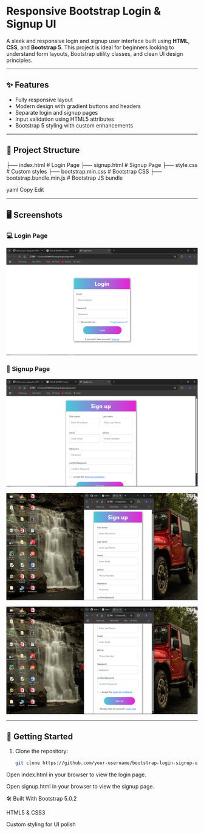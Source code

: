 # Responsive Bootstrap Login & Signup UI

A sleek and responsive login and signup user interface built using **HTML**, **CSS**, and **Bootstrap 5**. This project is ideal for beginners looking to understand form layouts, Bootstrap utility classes, and clean UI design principles.

---

## ✨ Features

- Fully responsive layout
- Modern design with gradient buttons and headers
- Separate login and signup pages
- Input validation using HTML5 attributes
- Bootstrap 5 styling with custom enhancements

---

## 📂 Project Structure

├── index.html # Login Page
├── signup.html # Signup Page
├── style.css # Custom styles
├── bootstrap.min.css # Bootstrap CSS
├── bootstrap.bundle.min.js # Bootstrap JS bundle

yaml
Copy
Edit

---

## 🖥️ Screenshots

### 💻 Login Page
![image alt](https://github.com/Tamilselvan002/User_Authentication_System/blob/af333c27af0ffb33d6351600a6bdca9fbbac5c23/Screenshot%20(43).png)

### 🧾 Signup Page
![image alt](https://github.com/Tamilselvan002/User_Authentication_System/blob/7d4090fb0503eaf3b0f9bc5061dae559525b9f2f/Screenshot%20(44).png)

![image alt](https://github.com/Tamilselvan002/User_Authentication_System/blob/484218d54318436ff8a2941de3971ec3a1a54f9b/Screenshot%20(45).png)

![image alt](https://github.com/Tamilselvan-BE/Login_Signup/blob/39936bdb2b04a43fdb0dd46838448be32e6f51a4/Screenshot%20(46).png)

---

## 🚀 Getting Started

1. Clone the repository:
   ```bash
   git clone https://github.com/your-username/bootstrap-login-signup-ui.git
Open index.html in your browser to view the login page.

Open signup.html in your browser to view the signup page.

🛠️ Built With
Bootstrap 5.0.2

HTML5 & CSS3

Custom styling for UI polish
